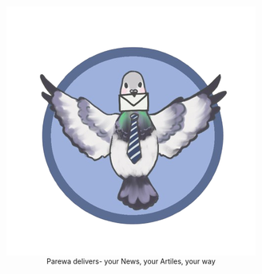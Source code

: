 <center> 
<img src= "sexy_parewa-removebg-preview.png">
Parewa delivers- your News, your Artiles, your way
  
</center>


